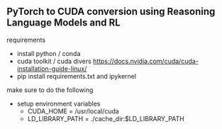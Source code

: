 ## PyTorch to CUDA conversion using Reasoning Language Models and RL 



requirements
- install python / conda
- cuda toolkit / cuda divers https://docs.nvidia.com/cuda/cuda-installation-guide-linux/
- pip install requirements.txt and ipykernel

make sure to do the following
- setup environment variables
    - CUDA_HOME = /usr/local/cuda
    - LD_LIBRARY_PATH = ./cache_dir:$LD_LIBRARY_PATH
